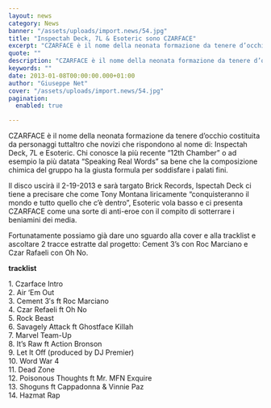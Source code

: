 ```yaml
---
layout: news
category: News
banner: "/assets/uploads/import.news/54.jpg"
title: "Inspectah Deck, 7L & Esoteric sono CZARFACE"
excerpt: "CZARFACE è il nome della neonata formazione da tenere d’occhio costituita da personaggi tuttaltro che novizi che rispondono al nome di: Inspectah Deck, 7L e Esoteric. Chi conosce la più recente “12th Chamber” o ad esempio la più datata “Speaking Real Words” sa bene che la composizione chimica del gruppo ha la giusta formula per [&hellip"
quote: ""
description: "CZARFACE è il nome della neonata formazione da tenere d’occhio costituita da personaggi tuttaltro che novizi che rispondono al nome di: Inspectah Deck, 7L e Esoteric. Chi conosce la più recente “12th Chamber” o ad esempio la più datata “Speaking Real Words” sa bene che la composizione chimica del gruppo ha la giusta formula per [&hellip"
keywords: ""
date: 2013-01-08T00:00:00.000+01:00
author: "Giuseppe Net"
cover: "/assets/uploads/import.news/54.jpg"
pagination:
  enabled: true

---
```


CZARFACE è il nome della neonata formazione da tenere d’occhio costituita da personaggi tuttaltro che novizi che rispondono al nome di: Inspectah Deck, 7L e Esoteric. Chi conosce la più recente “12th Chamber” o ad esempio la più datata “Speaking Real Words” sa bene che la composizione chimica del gruppo ha la giusta formula per soddisfare i palati fini.

Il disco uscirà il 2-19-2013 e sarà targato Brick Records, Ispectah Deck ci tiene a precisare che come Tony Montana liricamente “conquisteranno il mondo e tutto quello che c’è dentro”, Esoteric vola basso e ci presenta CZARFACE come una sorte di anti-eroe con il compito di sotterrare i beniamini dei media.

Fortunatamente possiamo già dare uno sguardo alla cover e alla tracklist e ascoltare 2 tracce estratte dal progetto: Cement 3’s con Roc Marciano e Czar Rafaeli con Oh No.

**tracklist**

1\. Czarface Intro  
2\. Air ‘Em Out  
3\. Cement 3′s ft Roc Marciano  
4\. Czar Refaeli ft Oh No  
5\. Rock Beast  
6\. Savagely Attack ft Ghostface Killah  
7\. Marvel Team-Up  
8\. It’s Raw ft Action Bronson  
9\. Let It Off (produced by DJ Premier)  
10\. Word War 4  
11\. Dead Zone  
12\. Poisonous Thoughts ft Mr. MFN Exquire  
13\. Shoguns ft Cappadonna & Vinnie Paz  
14\. Hazmat Rap